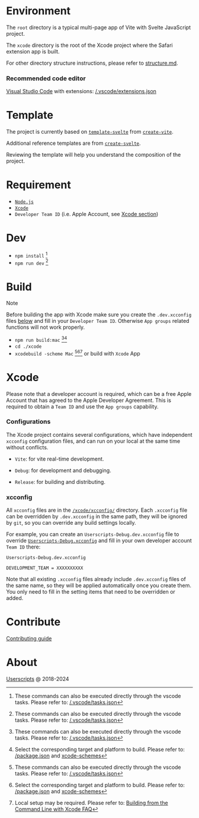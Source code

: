 # Environment

The `root` directory is a typical multi-page app of Vite with Svelte JavaScript project.

The `xcode` directory is the root of the Xcode project where the Safari extension app is built.

For other directory structure instructions, please refer to [structure.md](structure.md).

### Recommended code editor

[Visual Studio Code](https://github.com/Microsoft/vscode) with extensions: [/.vscode/extensions.json](../.vscode/extensions.json)

# Template

The project is currently based on [`template-svelte`](https://github.com/vitejs/vite/tree/main/packages/create-vite/template-svelte) from [`create-vite`](https://github.com/vitejs/vite/tree/main/packages/create-vite).

Additional reference templates are from [`create-svelte`](https://github.com/sveltejs/kit/tree/master/packages/create-svelte).

Reviewing the template will help you understand the composition of the project.

# Requirement

- [`Node.js`](https://nodejs.org/)
- [`Xcode`](https://geo.itunes.apple.com/app/id497799835)
- `Developer Team ID` (i.e. Apple Account, see [Xcode section](#xcode))

# Dev

- `npm install` [^1]
- `npm run dev` [^1]

# Build

> [!NOTE]
> Before building the app with Xcode make sure you create the `.dev.xcconfig` files [below](#xcconfig) and fill in your `Developer Team ID`.
> Otherwise `App groups` related functions will not work properly.

- `npm run build:mac` [^1][^2]
- `cd ./xcode`
- `xcodebuild -scheme Mac` [^1][^2][^3] or build with `Xcode` App

[^1]: These commands can also be executed directly through the vscode tasks. Please refer to: [/.vscode/tasks.json](../.vscode/tasks.json)

[^2]: Select the corresponding target and platform to build. Please refer to: [/package.json](../package.json) and [xcode-schemes](../xcode/Userscripts.xcodeproj/xcshareddata/xcschemes/)

[^3]: Local setup may be required. Please refer to: [Building from the Command Line with Xcode FAQ](https://developer.apple.com/library/archive/technotes/tn2339/_index.html)

# Xcode

Please note that a developer account is required, which can be a free Apple Account that has agreed to the Apple Developer Agreement. This is required to obtain a `Team ID` and use the `App groups` capability.

### Configurations

The Xcode project contains several configurations, which have independent `xcconfig` configuration files, and can run on your local at the same time without conflicts.

- `Vite`: for vite real-time development.

- `Debug`: for development and debugging.

- `Release`: for building and distributing.

### xcconfig

All `xcconfig` files are in the [`/xcode/xcconfig/`](../xcode/xcconfig) directory. Each `.xcconfig` file can be overridden by `.dev.xcconfig` in the same path, they will be ignored by `git`, so you can override any build settings locally.

For example, you can create an `Userscripts-Debug.dev.xcconfig` file to override [`Userscripts-Debug.xcconfig`](../xcode/xcconfig/Userscripts-Debug.xcconfig) and fill in your own developer account `Team ID` there:

`Userscripts-Debug.dev.xcconfig`

```
DEVELOPMENT_TEAM = XXXXXXXXXX
```

Note that all existing `.xcconfig` files already include `.dev.xcconfig` files of the same name, so they will be applied automatically once you create them. You only need to fill in the setting items that need to be overridden or added.

# Contribute

[Contributing guide](contributing.md)

# About

[Userscripts](https://github.com/quoid/userscripts) @ 2018-2024

